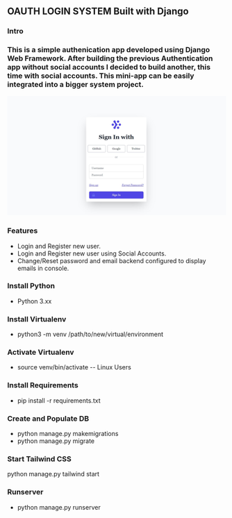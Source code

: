 ## OAUTH LOGIN SYSTEM Built with Django
### Intro ##
### This is a simple authenication app developed using Django Web Framework. After building the previous Authentication  app without social accounts I decided to build another, this time with social accounts. This mini-app can be easily integrated into a bigger system project. ###

![login-image](screenshots/login.jpg)

### Features ###
* Login and Register new user.
* Login and Register new user using Social Accounts.
* Change/Reset password and email backend configured to display emails in console.
### Install Python ###
* Python 3.xx
### Install Virtualenv ###
* python3 -m venv /path/to/new/virtual/environment
### Activate Virtualenv ###
* source venv/bin/activate -- Linux Users
### Install Requirements ###
* pip install -r requirements.txt 
### Create and Populate DB ###
* python manage.py makemigrations
* python manage.py migrate
### Start Tailwind CSS ###
python manage.py tailwind start
### Runserver ###
* python manage.py runserver

